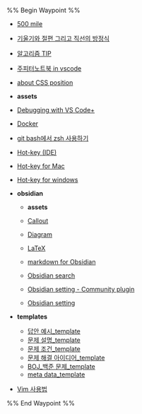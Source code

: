 %% Begin Waypoint %%
- [500 mile](./500%20mile.md)
- [기울기와 절편 그리고 직선의 방정식](./%EA%B8%B0%EC%9A%B8%EA%B8%B0%EC%99%80%20%EC%A0%88%ED%8E%B8%20%EA%B7%B8%EB%A6%AC%EA%B3%A0%20%EC%A7%81%EC%84%A0%EC%9D%98%20%EB%B0%A9%EC%A0%95%EC%8B%9D.md)
- [알고리즘 TIP](./%EC%95%8C%EA%B3%A0%EB%A6%AC%EC%A6%98%20TIP.md)
- [주피터노트북 in vscode](./%EC%A3%BC%ED%94%BC%ED%84%B0%EB%85%B8%ED%8A%B8%EB%B6%81%20in%20vscode.md)
- [about CSS position](./about%20CSS%20position.md)
- **assets**

- [Debugging with VS Code+](./Debugging%20with%20VS%20Code+.md)
- [Docker](./Docker.md)
- [git bash에서 zsh 사용하기](./git%20bash%EC%97%90%EC%84%9C%20zsh%20%EC%82%AC%EC%9A%A9%ED%95%98%EA%B8%B0.md)
- [Hot-key (IDE)](./Hot-key%20(IDE).md)
- [Hot-key for Mac](./Hot-key%20for%20Mac.md)
- [Hot-key for windows](./Hot-key%20for%20windows.md)
- **obsidian**
	- **assets**

	- [Callout](./obsidian/Callout.md)
	- [Diagram](./obsidian/Diagram.md)
	- [LaTeX](./obsidian/LaTeX.md)
	- [markdown for Obsidian](./obsidian/markdown%20for%20Obsidian.md)
	- [Obsidian search](./obsidian/Obsidian%20search.md)
	- [Obsidian setting - Community plugin](./obsidian/Obsidian%20setting%20-%20Community%20plugin.md)
	- [Obsidian setting](./obsidian/Obsidian%20setting.md)
- **templates**
	- [답안 예시_template](./templates/%EB%8B%B5%EC%95%88%20%EC%98%88%EC%8B%9C_template.md)
	- [문제 설명_template](./templates/%EB%AC%B8%EC%A0%9C%20%EC%84%A4%EB%AA%85_template.md)
	- [문제 조건_template](./templates/%EB%AC%B8%EC%A0%9C%20%EC%A1%B0%EA%B1%B4_template.md)
	- [문제 해결 아이디어_template](./templates/%EB%AC%B8%EC%A0%9C%20%ED%95%B4%EA%B2%B0%20%EC%95%84%EC%9D%B4%EB%94%94%EC%96%B4_template.md)
	- [BOJ_백준 문제_template](./templates/BOJ_%EB%B0%B1%EC%A4%80%20%EB%AC%B8%EC%A0%9C_template.md)
	- [meta data_template](./templates/meta%20data_template.md)
- [Vim 사용법](./Vim%20%EC%82%AC%EC%9A%A9%EB%B2%95.md)

%% End Waypoint %%